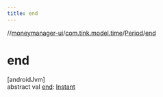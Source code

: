 ```yaml
---
title: end
---
```

//[moneymanager-ui](../../../index.html)/[com.tink.model.time](../index.html)/[Period](index.html)/[end](end.html)



# end



[androidJvm]\
abstract val [end](end.html): [Instant](https://developer.android.com/reference/kotlin/java/time/Instant.html)





